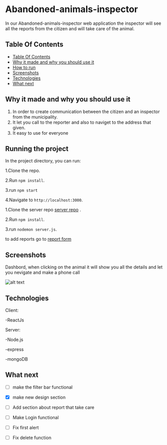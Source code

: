# Abandoned-animals-inspector

In our Abandoned-animals-inspector web application the inspector will see all the reports from the citizen and will take care of the animal.

## Table Of Contents <a name="Table"></a>
- [Table Of Contents](#Table)
- [Why it made and why you should use it](#why)
- [How to run](#run)
- [Screenshots](#Screenshots)
- [Technologies](#Technologies)
- [What next](#next)


## Why it made and why you should use it <a name="why"></a>
1. In order to create communication between the citizen and an inspector from the municipality.
2. It let you call to the reporter and also to naviget to the address that given.
3. It easy to use for everyone


## Running the project <a name="run"></a>
In the project directory, you can run:

1.Clone the repo.

2.Run `npm install`.

3.run `npm start`

4.Navigate to `http://localhost:3000`.

1.Clone the server repo [server repo](https://github.com/AchiyaAvrahamof/Abandoned-animals-server)
.

2.Run `npm install`.

3.run `nodemon server.js`.

to add reports go to [report form](https://github.com/AchiyaAvrahamof/Abandoned-animals)

## Screenshots <a name="Screenshots"></a>
Dashbord, when clicking on the animal it will show you all the details and let you nevigate and make a phone call

![alt text](https://res.cloudinary.com/dptzubs72/image/upload/v1668584566/2022-11-16_nqvlhh.png)
 
## Technologies <a name="Technologies"></a>
   Client:
   
   -ReactJs
   
   
   Server:
   
   -Node.js
   
   -express
   
   -mongoDB
   
## What next <a name="next"></a>
- [ ] make the filter bar functional
- [X] make new design section
- [ ] Add section about report that take care
- [ ] Make Login functional
- [ ] Fix first alert
- [ ] Fix delete function


